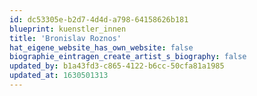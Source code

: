 ```yaml
---
id: dc53305e-b2d7-4d4d-a798-64158626b181
blueprint: kuenstler_innen
title: 'Bronislav Roznos'
hat_eigene_website_has_own_website: false
biographie_eintragen_create_artist_s_biography: false
updated_by: b1a43fd3-c865-4122-b6cc-50cfa81a1985
updated_at: 1630501313
---
```

